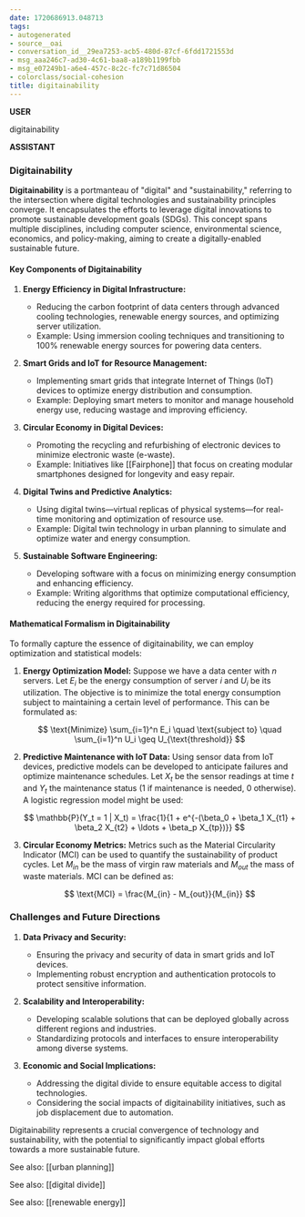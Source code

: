 ```yaml
---
date: 1720686913.048713
tags:
- autogenerated
- source__oai
- conversation_id__29ea7253-acb5-480d-87cf-6fdd1721553d
- msg_aaa246c7-ad30-4c61-baa8-a189b1199fbb
- msg_e07249b1-a6e4-457c-8c2c-fc7c71d86504
- colorclass/social-cohesion
title: digitainability
---
```


**USER**

digitainability


**ASSISTANT**

### Digitainability

**Digitainability** is a portmanteau of "digital" and "sustainability," referring to the intersection where digital technologies and sustainability principles converge. It encapsulates the efforts to leverage digital innovations to promote sustainable development goals (SDGs). This concept spans multiple disciplines, including computer science, environmental science, economics, and policy-making, aiming to create a digitally-enabled sustainable future.

#### Key Components of Digitainability

1. **Energy Efficiency in Digital Infrastructure:**
   - Reducing the carbon footprint of data centers through advanced cooling technologies, renewable energy sources, and optimizing server utilization.
   - Example: Using immersion cooling techniques and transitioning to 100% renewable energy sources for powering data centers.

2. **Smart Grids and IoT for Resource Management:**
   - Implementing smart grids that integrate Internet of Things (IoT) devices to optimize energy distribution and consumption.
   - Example: Deploying smart meters to monitor and manage household energy use, reducing wastage and improving efficiency.

3. **Circular Economy in Digital Devices:**
   - Promoting the recycling and refurbishing of electronic devices to minimize electronic waste (e-waste).
   - Example: Initiatives like [[Fairphone]] that focus on creating modular smartphones designed for longevity and easy repair.

4. **Digital Twins and Predictive Analytics:**
   - Using digital twins—virtual replicas of physical systems—for real-time monitoring and optimization of resource use.
   - Example: Digital twin technology in urban planning to simulate and optimize water and energy consumption.

5. **Sustainable Software Engineering:**
   - Developing software with a focus on minimizing energy consumption and enhancing efficiency.
   - Example: Writing algorithms that optimize computational efficiency, reducing the energy required for processing.

#### Mathematical Formalism in Digitainability

To formally capture the essence of digitainability, we can employ optimization and statistical models:

1. **Energy Optimization Model:**
   Suppose we have a data center with $n$ servers. Let $E_i$ be the energy consumption of server $i$ and $U_i$ be its utilization. The objective is to minimize the total energy consumption subject to maintaining a certain level of performance. This can be formulated as:

   $$
   \text{Minimize} \sum_{i=1}^n E_i \quad \text{subject to} \quad \sum_{i=1}^n U_i \geq U_{\text{threshold}}
   $$

2. **Predictive Maintenance with IoT Data:**
   Using sensor data from IoT devices, predictive models can be developed to anticipate failures and optimize maintenance schedules. Let $X_t$ be the sensor readings at time $t$ and $Y_t$ the maintenance status (1 if maintenance is needed, 0 otherwise). A logistic regression model might be used:

   $$
   \mathbb{P}(Y_t = 1 | X_t) = \frac{1}{1 + e^{-(\beta_0 + \beta_1 X_{t1} + \beta_2 X_{t2} + \ldots + \beta_p X_{tp})}}
   $$

3. **Circular Economy Metrics:**
   Metrics such as the Material Circularity Indicator (MCI) can be used to quantify the sustainability of product cycles. Let $M_{in}$ be the mass of virgin raw materials and $M_{out}$ the mass of waste materials. MCI can be defined as:

   $$
   \text{MCI} = \frac{M_{in} - M_{out}}{M_{in}}
   $$

### Challenges and Future Directions

1. **Data Privacy and Security:**
   - Ensuring the privacy and security of data in smart grids and IoT devices.
   - Implementing robust encryption and authentication protocols to protect sensitive information.

2. **Scalability and Interoperability:**
   - Developing scalable solutions that can be deployed globally across different regions and industries.
   - Standardizing protocols and interfaces to ensure interoperability among diverse systems.

3. **Economic and Social Implications:**
   - Addressing the digital divide to ensure equitable access to digital technologies.
   - Considering the social impacts of digitainability initiatives, such as job displacement due to automation.

Digitainability represents a crucial convergence of technology and sustainability, with the potential to significantly impact global efforts towards a more sustainable future.

See also: [[urban planning]]


See also: [[digital divide]]


See also: [[renewable energy]]